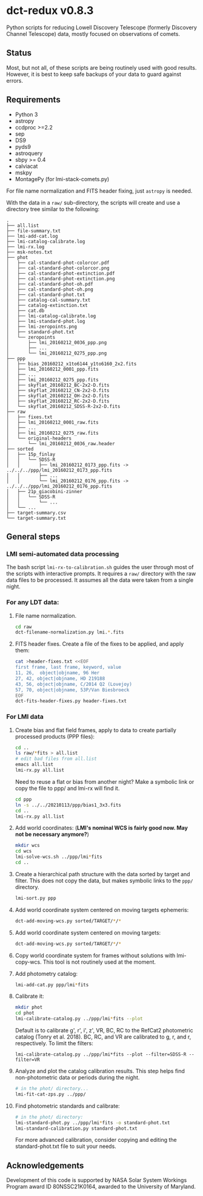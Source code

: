 # dct-redux v0.8.3
Python scripts for reducing Lowell Discovery Telescope (formerly Discovery Channel Telescope) data, mostly focused on observations of comets.

## Status
Most, but not all, of these scripts are being routinely used with good results.  However, it is best to keep safe backups of your data to guard against errors.

## Requirements
* Python 3
* astropy
* ccdproc >=2.2
* sep
* DS9
* pyds9
* astroquery
* sbpy >= 0.4
* calviacat
* mskpy
* MontagePy (for lmi-stack-comets.py)

For file name normalization and FITS header fixing, just `astropy` is needed.

With the data in a `raw/` sub-directory, the scripts will create and use a directory tree similar to the following:

```
.
├── all.list
├── file-summary.txt
├── lmi-add-cat.log
├── lmi-catalog-calibrate.log
├── lmi-rx.log
├── msk-notes.txt
├── phot
│   ├── cal-standard-phot-colorcor.pdf
│   ├── cal-standard-phot-colorcor.png
│   ├── cal-standard-phot-extinction.pdf
│   ├── cal-standard-phot-extinction.png
│   ├── cal-standard-phot-oh.pdf
│   ├── cal-standard-phot-oh.png
│   ├── cal-standard-phot.txt
│   ├── catalog-cal-summary.txt
│   ├── catalog-extinction.txt
│   ├── cat.db
│   ├── lmi-catalog-calibrate.log
│   ├── lmi-standard-phot.log
│   ├── lmi-zeropoints.png
│   ├── standard-phot.txt
│   └── zeropoints
│       ├── lmi_20160212_0036_ppp.png
│       ├── ...
│       └── lmi_20160212_0275_ppp.png
├── ppp
│   ├── bias_20160212_x1to6144_y1to6160_2x2.fits
│   ├── lmi_20160212_0001_ppp.fits
│   ├── ...
│   ├── lmi_20160212_0275_ppp.fits
│   ├── skyflat_20160212_BC-2x2-D.fits
│   ├── skyflat_20160212_CN-2x2-D.fits
│   ├── skyflat_20160212_OH-2x2-D.fits
│   ├── skyflat_20160212_RC-2x2-D.fits
│   └── skyflat_20160212_SDSS-R-2x2-D.fits
├── raw
│   ├── fixes.txt
│   ├── lmi_20160212_0001_raw.fits
│   ├── ...
│   ├── lmi_20160212_0275_raw.fits
│   └── original-headers
│       └── lmi_20160212_0036_raw.header
├── sorted
│   ├── 15p_finlay
│   │   └── SDSS-R
│   │       ├── lmi_20160212_0173_ppp.fits -> ../../../ppp/lmi_20160212_0173_ppp.fits
│   │       ├── ...
│   │       └── lmi_20160212_0176_ppp.fits -> ../../../ppp/lmi_20160212_0176_ppp.fits
│   ├── 21p_giacobini-zinner
│   │   └── SDSS-R
│   │       └── ...
│   └── ...
├── target-summary.csv
└── target-summary.txt
```

## General steps

### LMI semi-automated data processing

The bash script `lmi-rx-to-calibration.sh` guides the user through most of the scripts with interactive prompts.  It requires a `raw/` directory with the raw data files to be processed.  It assumes all the data were taken from a single night.

### For any LDT data:
1. File name normalization.
   ```bash
   cd raw
   dct-filename-normalization.py lmi.*.fits
   ```
1. FITS header fixes.  Create a file of the fixes to be applied, and apply them:
   ```bash
   cat >header-fixes.txt <<EOF
   first frame, last frame, keyword, value
   11, 26,	object|objname, 96 Her
   27, 42, object|objname, HD 219188
   43, 56, object|objname, C/2014 Q2 (Lovejoy)
   57, 70, object|objname, 53P/Van Biesbroeck
   EOF
   dct-fits-header-fixes.py header-fixes.txt
   ```
### For LMI data

1. Create bias and flat field frames, apply to data to create partially processed products (PPP files):
   ```bash
   cd ..
   ls raw/*fits > all.list
   # edit bad files from all.list
   emacs all.list
   lmi-rx.py all.list
   ```

   Need to reuse a flat or bias from another night?  Make a symbolic link or copy the file to ppp/ and lmi-rx will find it.

   ```bash
   cd ppp
   ln -s ../../20210113/ppp/bias1_3x3.fits
   cd ..
   lmi-rx.py all.list
   ```

1. Add world coordinates: (**LMI's nominal WCS is fairly good now.  May not be necessary anymore?**)

	```bash
	mkdir wcs
	cd wcs
	lmi-solve-wcs.sh ../ppp/lmi*fits
	cd ..
	```
	   
1. Create a hierarchical path structure with the data sorted by target and filter.  This does not copy the data, but makes symbolic links to the `ppp/` directory.
   ```bash
   lmi-sort.py ppp
   ```
   
1. Add world coordinate system centered on moving targets ephemeris:

	```bash
	dct-add-moving-wcs.py sorted/TARGET/*/*
	```

1. Add world coordinate system centered on moving targets:

	```bash
	dct-add-moving-wcs.py sorted/TARGET/*/*
	```

1. Copy world coordinate system for frames without solutions with lmi-copy-wcs.  This tool is not routinely used at the moment.

1. Add photometry catalog:

	```bash
	lmi-add-cat.py ppp/lmi*fits
	```

1. Calibrate it:

   ```bash
   mkdir phot
   cd phot
   lmi-calibrate-catalog.py ../ppp/lmi*fits --plot
   ```

   Default is to calibrate g', r', i', z', VR, BC, RC to the RefCat2 photometric catalog (Tonry et al. 2018).  BC, RC, and VR are calibrated to g, r, and r, respectively.  To limit the filters:

   ```
   lmi-calibrate-catalog.py ../ppp/lmi*fits --plot --filter=SDSS-R --filter=VR
   ```

1. Analyze and plot the catalog calibration results.  This step helps find non-photometric data or periods during the night.

   ```bash
   # in the phot/ directory...
   lmi-fit-cat-zps.py ../ppp/
   ```

1. Find photometric standards and calibrate:

   ```bash
   # in the phot/ directory:
   lmi-standard-phot.py ../ppp/lmi*fits -o standard-phot.txt
   lmi-standard-calibration.py standard-phot.txt
   ```

   For more advanced calibration, consider copying and editing the standard-phot.txt file to suit your needs.


## Acknowledgements

Development of this code is supported by NASA Solar System Workings Program award ID 80NSSC21K0164, awarded to the University of Maryland.